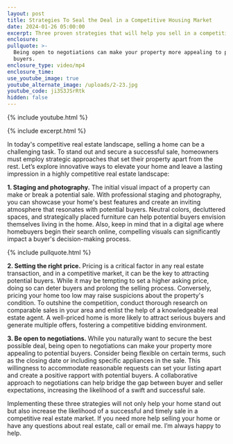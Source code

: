 ```yaml
---
layout: post
title: Strategies To Seal the Deal in a Competitive Housing Market
date: 2024-01-26 05:00:00
excerpt: Three proven strategies that will help you sell in a competitive market.
enclosure:
pullquote: >-
  Being open to negotiations can make your property more appealing to potential
  buyers.
enclosure_type: video/mp4
enclosure_time:
use_youtube_image: true
youtube_alternate_image: /uploads/2-23.jpg
youtube_code: ji3S3JSrRtk
hidden: false
---
```

{% include youtube.html %}

{% include excerpt.html %}

In today's competitive real estate landscape, selling a home can be a challenging task. To stand out and secure a successful sale, homeowners must employ strategic approaches that set their property apart from the rest. Let’s explore innovative ways to elevate your home and leave a lasting impression in a highly competitive real estate landscape:

**1\. Staging and photography.** The initial visual impact of a property can make or break a potential sale. With professional staging and photography, you can showcase your home's best features and create an inviting atmosphere that resonates with potential buyers. Neutral colors, decluttered spaces, and strategically placed furniture can help potential buyers envision themselves living in the home. Also, keep in mind that in a digital age where homebuyers begin their search online, compelling visuals can significantly impact a buyer's decision-making process.

{% include pullquote.html %}

**2\. Setting the right price.** Pricing is a critical factor in any real estate transaction, and in a competitive market, it can be the key to attracting potential buyers. While it may be tempting to set a higher asking price, doing so can deter buyers and prolong the selling process. Conversely, pricing your home too low may raise suspicions about the property's condition. To outshine the competition, conduct thorough research on comparable sales in your area and enlist the help of a knowledgeable real estate agent. A well-priced home is more likely to attract serious buyers and generate multiple offers, fostering a competitive bidding environment.

**3\. Be open to negotiations.** While you naturally want to secure the best possible deal, being open to negotiations can make your property more appealing to potential buyers. Consider being flexible on certain terms, such as the closing date or including specific appliances in the sale. This willingness to accommodate reasonable requests can set your listing apart and create a positive rapport with potential buyers. A collaborative approach to negotiations can help bridge the gap between buyer and seller expectations, increasing the likelihood of a swift and successful sale.

Implementing these three strategies will not only help your home stand out but also increase the likelihood of a successful and timely sale in a competitive real estate market. If you need more help selling your home or have any questions about real estate, call or email me. I’m always happy to help.